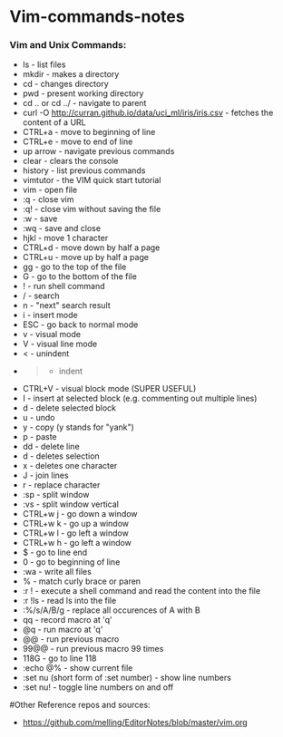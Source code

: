 # Vim-commands-notes

### Vim and Unix Commands:

* ls - list files
* mkdir - makes a directory
* cd - changes directory
* pwd - present working directory
* cd .. or cd ../ - navigate to parent
* curl -O http://curran.github.io/data/uci_ml/iris/iris.csv - fetches the content of a URL
* CTRL+a - move to beginning of line
* CTRL+e - move to end of line
* up arrow - navigate previous commands
* clear - clears the console
* history - list previous commands
* vimtutor - the VIM quick start tutorial
* vim - open file
* :q - close vim
* :q! - close vim without saving the file
* :w - save
* :wq - save and close
* hjkl - move 1 character
* CTRL+d - move down by half a page
* CTRL+u - move up by half a page
* gg - go to the top of the file
* G - go to the bottom of the file
* ! - run shell command
* / - search
* n - "next" search result
* i - insert mode
* ESC - go back to normal mode
* v - visual mode
* V - visual line mode
* < - unindent
* > - indent
* CTRL+V - visual block mode (SUPER USEFUL)
* I - insert at selected block (e.g. commenting out multiple lines)
* d - delete selected block
* u - undo
* y - copy (y stands for "yank")
* p - paste
* dd - delete line
* d - deletes selection
* x - deletes one character
* J - join lines
* r - replace character
* :sp - split window
* :vs - split window vertical
* CTRL+w j - go down a window
* CTRL+w k - go up a window
* CTRL+w l - go left a window
* CTRL+w h - go left a window
* $ - go to line end
* 0 - go to beginning of line
* :wa - write all files
* % - match curly brace or paren
* :r ! - execute a shell command and read the content into the file
* :r !ls - read ls into the file
* :%/s/A/B/g - replace all occurences of A with B
* qq - record macro at 'q'
* @q - run macro at 'q'
* @@ - run previous macro
* 99@@ - run previous macro 99 times
* 118G - go to line 118
* :echo @% - show current file
* :set nu (short form of :set number) - show line numbers
* :set nu! - toggle line numbers on and off


#Other Reference repos and sources:
* https://github.com/melling/EditorNotes/blob/master/vim.org

